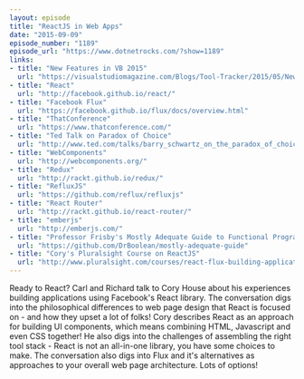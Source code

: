 ```yaml
---
layout: episode
title: "ReactJS in Web Apps"
date: "2015-09-09"
episode_number: "1189"
episode_url: "https://www.dotnetrocks.com/?show=1189"
links:
- title: "New Features in VB 2015"
  url: "https://visualstudiomagazine.com/Blogs/Tool-Tracker/2015/05/New-VB-14-Visual-Studio-2015.aspx"
- title: "React"
  url: "http://facebook.github.io/react/"
- title: "Facebook Flux"
  url: "https://facebook.github.io/flux/docs/overview.html"
- title: "ThatConference"
  url: "https://www.thatconference.com/"
- title: "Ted Talk on Paradox of Choice"
  url: "http://www.ted.com/talks/barry_schwartz_on_the_paradox_of_choice?language=en"
- title: "WebComponents"
  url: "http://webcomponents.org/"
- title: "Redux"
  url: "http://rackt.github.io/redux/"
- title: "RefluxJS"
  url: "https://github.com/reflux/refluxjs"
- title: "React Router"
  url: "http://rackt.github.io/react-router/"
- title: "emberjs"
  url: "http://emberjs.com/"
- title: "Professor Frisby's Mostly Adequate Guide to Functional Programming"
  url: "https://github.com/DrBoolean/mostly-adequate-guide"
- title: "Cory's Pluralsight Course on ReactJS"
  url: "http://www.pluralsight.com/courses/react-flux-building-applications"
---
```


Ready to React? Carl and Richard talk to Cory House about his experiences building applications using Facebook's React library. The conversation digs into the philosophical differences to web page design that React is focused on - and how they upset a lot of folks! Cory describes React as an approach for building UI components, which means combining HTML, Javascript and even CSS together! He also digs into the challenges of assembling the right tool stack - React is not an all-in-one library, you have some choices to make. The conversation also digs into Flux and it's alternatives as approaches to your overall web page architecture. Lots of options!
